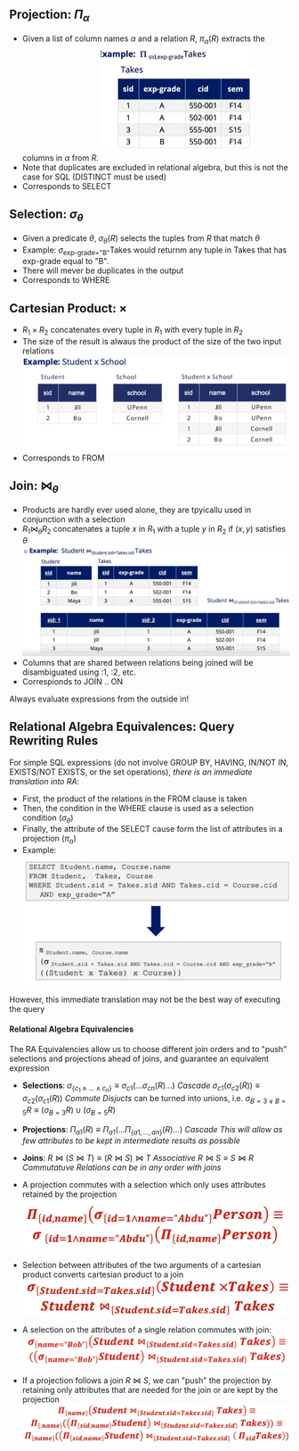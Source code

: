 ## Projection: $\Pi_\alpha$
* Given a list of column names $\alpha$ and a relation $R$, $\pi_\alpha (R)$ extracts the columns in $\alpha$ from $R$.
![2fae6c92b7d29acba6caadbb5a3421ad.png](../_resources/2fae6c92b7d29acba6caadbb5a3421ad.png)
*	Note that duplicates are excluded in relational algebra, but this is not the case for SQL (DISTINCT must be used)
*	Corresponds to SELECT

## Selection: $\sigma_\theta$
* Given a predicate $\theta$, $\sigma_\theta(R)$ selects the tuples from $R$ that match $\theta$
* Example: $\sigma_{\text{exp-grade="B"}}\text{Takes}$ would returnm any tuple in Takes that has exp-grade equal to "B".
* There will mever be duplicates in the output
* Corresponds to WHERE

## Cartesian Product: $\times$
* $R_1\times R_2$ concatenates every tuple in $R_1$ with every tuple in $R_2$
* The size of the result is alwaus the product of the size of the two input relations
![25bfbf7921d052e176f3618d25d6fdd0.png](../_resources/25bfbf7921d052e176f3618d25d6fdd0.png)
* Corresponds to FROM

## Join: $\bowtie_\theta$
* Products are hardly ever used alone, they are tpyicallu used in conjunction with a selection
* $R_1\bowtie_\theta R_2$ concatenates a tuple $x$ in $R_1$ with a tuple $y$ in $R_2$ if $(x,y)$ satisfies $\theta$
![20c454390b4450d83d97ba62e05a0121.png](../_resources/20c454390b4450d83d97ba62e05a0121.png)
* Columns that are shared between relations being joined will be disambiguated using :1, :2, etc.
* Correspionds to JOIN .. ON

Always evaluate expressions from the outside in!

## Relational Algebra Equivalences: Query Rewriting Rules
For simple SQL expressions (do not involve GROUP BY, HAVING, IN/NOT IN, EXISTS/NOT EXISTS, or the set operations), *there is an immediate translation into RA*:
* First, the product of the relations in the FROM clause is taken
* Then, the condition in the WHERE clause is used as a selection condition ($\sigma_\theta$)
* Finally, the attribute of the SELECT cause form the list of attributes in a projection ($\pi_\alpha$)
* Example:
![c6bce3fecde5bc93b969bf799cfe0a12.png](../_resources/c6bce3fecde5bc93b969bf799cfe0a12.png)

However, this immediate translation may not be the best way of executing the query

#### Relational Algebra Equivalencies
The RA Equivalencies allow us to choose different join orders and to "push" selections and projections ahead of joins, and guarantee an equivalent expression
* **Selections**: 
$\sigma_{{\{c_1\land...\land c_n\}}}\equiv\sigma_{c1}(...\sigma_{cn}(R)...)$ *Cascade*
	$\sigma_{c1}(\sigma_{c2}(R))\equiv\sigma_{c2}(\sigma_{c1}(R))$ *Commute*
	*Disjucts* can be turned into unions, i.e. $\sigma_{B=3\lor B=5}R\equiv(\sigma_{B=3}R)\cup(\sigma_{B=5}R)$
	
* **Projections**:
$\Pi_{a1}(R)\equiv\Pi_{a1}(... \Pi_{\{a1,...,an\}}(R)...)$ *Cascade*
*This will allow as few attributes to be kept in intermediate results as possible*

* **Joins**:
$R\bowtie(S\bowtie T)\equiv(R\bowtie S)\bowtie T$ *Associative*
$R\bowtie S\equiv S\bowtie R$ *Commutatuve*
*Relations can be in any order with joins*

* A projection commutes with a selection which only uses attributes retained by the projection
![d757638b0c0ec80f406a2da20b52f9c8.png](../_resources/d757638b0c0ec80f406a2da20b52f9c8.png)

* Selection between attributes of the two arguments of a cartesian product converts cartesian product to a join
![1b93689894e67591952559f8c755bf2e.png](../_resources/1b93689894e67591952559f8c755bf2e.png)

* A selection on the attributes of a single relation commutes with join:
![6ca4785a2eec9914ab2e1d5b89fca4fe.png](../_resources/6ca4785a2eec9914ab2e1d5b89fca4fe.png)

* If a projection follows a join $R\bowtie S$, we can "push" the projection by retaining only attributes that are needed for the join or are kept by the projection
![de371e6862c80613d63191969e305819.png](../_resources/de371e6862c80613d63191969e305819.png)
